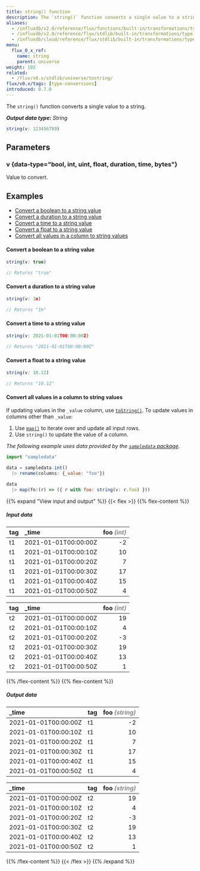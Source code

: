 ```yaml
---
title: string() function
description: The `string()` function converts a single value to a string.
aliases:
  - /influxdb/v2.0/reference/flux/functions/built-in/transformations/type-conversions/string/
  - /influxdb/v2.0/reference/flux/stdlib/built-in/transformations/type-conversions/string/
  - /influxdb/cloud/reference/flux/stdlib/built-in/transformations/type-conversions/string/
menu:
  flux_0_x_ref:
    name: string
    parent: universe
weight: 102
related:
  - /flux/v0.x/stdlib/universe/tostring/
flux/v0.x/tags: [type-conversions]
introduced: 0.7.0
---
```


The `string()` function converts a single value to a string.

_**Output data type:** String_

```js
string(v: 123456789)
```

## Parameters

### v {data-type="bool, int, uint, float, duration, time, bytes"}
Value to convert.

## Examples

- [Convert a boolean to a string value](#convert-a-boolean-to-a-string-value)
- [Convert a duration to a string value](#convert-a-duration-to-a-string-value)
- [Convert a time to a string value](#convert-a-time-to-a-string-value)
- [Convert a float to a string value](#convert-a-float-to-a-string-value)
- [Convert all values in a column to string values](#convert-all-values-in-a-column-to-string-values)

#### Convert a boolean to a string value
```js
string(v: true)

// Returns "true"
```

#### Convert a duration to a string value
```js
string(v: 1m)

// Returns "1m"
```

#### Convert a time to a string value
```js
string(v: 2021-01-01T00:00:00Z)

// Returns "2021-01-01T00:00:00Z"
```

#### Convert a float to a string value
```js
string(v: 10.12)

// Returns "10.12"
```

#### Convert all values in a column to string values
If updating values in the `_value` column, use [`toString()`](/flux/v0.x/stdlib/universe/tostring/).
To update values in columns other than `_value`:

1. Use [`map()`](/flux/v0.x/stdlib/universe/map/) to iterate over and update all input rows.
2. Use `string()` to update the value of a column.

_The following example uses data provided by the [`sampledata` package](/flux/v0.x/stdlib/sampledata/)._

```js
import "sampledata"

data = sampledata.int()
  |> rename(columns: {_value: "foo"})

data
  |> map(fn:(r) => ({ r with foo: string(v: r.foo) }))
```

{{% expand "View input and output" %}}
{{< flex >}}
{{% flex-content %}}
##### Input data
| tag | _time                | foo _<span style="opacity:.5;">(int)</span>_ |
| :-- | :------------------- | -------------------------------------------: |
| t1  | 2021-01-01T00:00:00Z |                                           -2 |
| t1  | 2021-01-01T00:00:10Z |                                           10 |
| t1  | 2021-01-01T00:00:20Z |                                            7 |
| t1  | 2021-01-01T00:00:30Z |                                           17 |
| t1  | 2021-01-01T00:00:40Z |                                           15 |
| t1  | 2021-01-01T00:00:50Z |                                            4 |

| tag | _time                | foo _<span style="opacity:.5;">(int)</span>_ |
| :-- | :------------------- | -------------------------------------------: |
| t2  | 2021-01-01T00:00:00Z |                                           19 |
| t2  | 2021-01-01T00:00:10Z |                                            4 |
| t2  | 2021-01-01T00:00:20Z |                                           -3 |
| t2  | 2021-01-01T00:00:30Z |                                           19 |
| t2  | 2021-01-01T00:00:40Z |                                           13 |
| t2  | 2021-01-01T00:00:50Z |                                            1 |

{{% /flex-content %}}
{{% flex-content %}}
##### Output data
| _time                | tag | foo _<span style="opacity:.5;">(string)</span>_ |
| :------------------- | :-- | ----------------------------------------------: |
| 2021-01-01T00:00:00Z | t1  |                                              -2 |
| 2021-01-01T00:00:10Z | t1  |                                              10 |
| 2021-01-01T00:00:20Z | t1  |                                               7 |
| 2021-01-01T00:00:30Z | t1  |                                              17 |
| 2021-01-01T00:00:40Z | t1  |                                              15 |
| 2021-01-01T00:00:50Z | t1  |                                               4 |

| _time                | tag | foo _<span style="opacity:.5;">(string)</span>_ |
| :------------------- | :-- | ----------------------------------------------: |
| 2021-01-01T00:00:00Z | t2  |                                              19 |
| 2021-01-01T00:00:10Z | t2  |                                               4 |
| 2021-01-01T00:00:20Z | t2  |                                              -3 |
| 2021-01-01T00:00:30Z | t2  |                                              19 |
| 2021-01-01T00:00:40Z | t2  |                                              13 |
| 2021-01-01T00:00:50Z | t2  |                                               1 |
{{% /flex-content %}}
{{< /flex >}}
{{% /expand %}}
